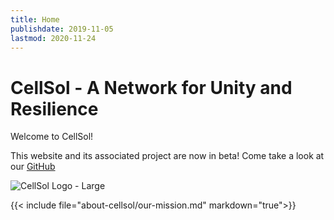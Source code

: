 ```yaml
---
title: Home
publishdate: 2019-11-05
lastmod: 2020-11-24
---
```

# CellSol - A Network for Unity and Resilience

Welcome to CellSol!

This website and its associated project are now in beta! Come take a look at our [GitHub](https://github.com/RbtsEvrwhr-Riley/CellSol/)

![CellSol Logo - Large](media/cellsol_large_236.png)

{{< include file="about-cellsol/our-mission.md" markdown="true">}}